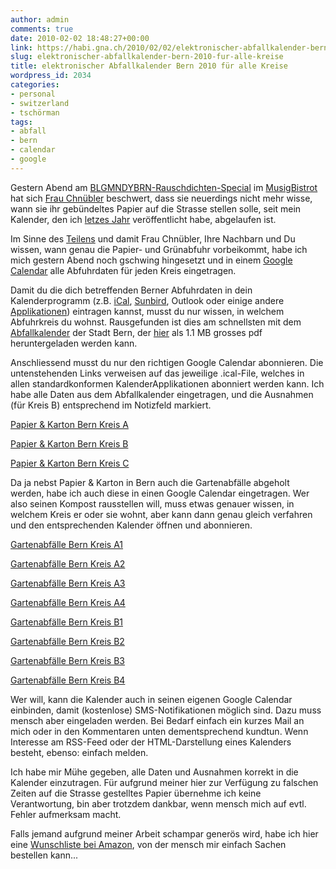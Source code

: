 ```yaml
---
author: admin
comments: true
date: 2010-02-02 18:48:27+00:00
link: https://habi.gna.ch/2010/02/02/elektronischer-abfallkalender-bern-2010-fur-alle-kreise/
slug: elektronischer-abfallkalender-bern-2010-fur-alle-kreise
title: elektronischer Abfallkalender Bern 2010 für alle Kreise
wordpress_id: 2034
categories:
- personal
- switzerland
- tschörman
tags:
- abfall
- bern
- calendar
- google
---
```


Gestern Abend am [BLGMNDYBRN-Rauschdichten-Special](http://blgmndybrn.ch/?p=58) im [MusigBistrot](http://musigbistrot.ch/) hat sich [Frau Chnübler](http://chnueb.li/) beschwert, dass sie neuerdings nicht mehr wisse, wann sie ihr gebündeltes Papier auf die Strasse stellen solle, seit mein Kalender, den ich [letzes Jahr](https://habi.gna.ch/2009/01/06/abfallkalender-bern-2009-fur-kreis-b/) veröffentlicht habe, abgelaufen ist.

Im Sinne des [Teilens](https://leumund.ch/links-week-02-008111) und damit Frau Chnübler, Ihre Nachbarn und Du wissen, wann genau die Papier- und Grünabfuhr vorbeikommt, habe ich mich gestern Abend noch gschwing hingesetzt und in einem [Google Calendar](http://calendar.google.com/) alle Abfuhrdaten für jeden Kreis eingetragen.

Damit du die dich betreffenden Berner Abfuhrdaten in dein Kalenderprogramm (z.B. [iCal](http://www.apple.com/ical), [Sunbird](http://www.mozilla.org/projects/calendar/sunbird/), Outlook oder einige andere [Applikationen](https://en.wikipedia.org/wiki/List_of_applications_with_iCalendar_support)) eintragen kannst, musst du nur wissen, in welchem Abfuhrkreis du wohnst. Rausgefunden ist dies am schnellsten mit dem [Abfallkalender](http://www.bern.ch/leben_in_bern/wohnen/abfaelle/kehricht/abfallkalender_2010_web.pdf) der Stadt Bern, der [hier](http://www.bern.ch/leben_in_bern/wohnen/abfaelle/kehricht/abfallkalender_2010_web.pdf) als 1.1 MB grosses pdf heruntergeladen werden kann.

Anschliessend musst du nur den richtigen Google Calendar abonnieren. Die untenstehenden Links verweisen auf das jeweilige .ical-File, welches in allen standardkonformen KalenderApplikationen abonniert werden kann. Ich habe alle Daten aus dem Abfallkalender eingetragen, und die Ausnahmen (für Kreis B) entsprechend im Notizfeld markiert.

[Papier & Karton Bern Kreis A](http://www.google.com/calendar/ical/k3bbladsc7r59t205mldtop6vc%40group.calendar.google.com/public/basic.ics)

[Papier & Karton Bern Kreis B](http://www.google.com/calendar/ical/dmfv843hg1058ro36uu007aqmc%40group.calendar.google.com/public/basic.ics)

[Papier & Karton Bern Kreis C](http://www.google.com/calendar/ical/qeqa5fns9245iaq4kti3safhcc%40group.calendar.google.com/public/basic.ics)

Da ja nebst Papier & Karton in Bern auch die Gartenabfälle abgeholt werden, habe ich auch diese in einen Google Calendar eingetragen. Wer also seinen Kompost rausstellen will, muss etwas genauer wissen, in welchem Kreis er oder sie wohnt, aber kann dann genau gleich verfahren und den entsprechenden Kalender öffnen und abonnieren.

[Gartenabfälle Bern Kreis A1](http://www.google.com/calendar/ical/oslblrtuhfba8be1borunq3opo%40group.calendar.google.com/public/basic.ics)

[Gartenabfälle Bern Kreis A2](http://www.google.com/calendar/ical/nln3veo8cb2gdlir0g6mut0ggk%40group.calendar.google.com/public/basic.ics)

[Gartenabfälle Bern Kreis A3](http://www.google.com/calendar/ical/panqauqr8irvr3mjckp9pgo3jk%40group.calendar.google.com/public/basic.ics)

[Gartenabfälle Bern Kreis A4](http://www.google.com/calendar/ical/68g5m12ro81gaksjd95r459uoc%40group.calendar.google.com/public/basic.ics)

[Gartenabfälle Bern Kreis B1](http://www.google.com/calendar/ical/n6bteoe0aed2umkr57gncnvvds%40group.calendar.google.com/public/basic.ics)

[Gartenabfälle Bern Kreis B2](http://www.google.com/calendar/ical/i7ai1hl91gqbpge1cd70k03t6c%40group.calendar.google.com/public/basic.ics)

[Gartenabfälle Bern Kreis B3](http://www.google.com/calendar/ical/7ncb3vuofosrl15cko3p588pv4%40group.calendar.google.com/public/basic.ics)

[Gartenabfälle Bern Kreis B4](http://www.google.com/calendar/ical/i88g40duccnsbiohd8hea8c2b8%40group.calendar.google.com/public/basic.ics)

Wer will, kann die Kalender auch in seinen eigenen Google Calendar einbinden, damit (kostenlose) SMS-Notifikationen möglich sind. Dazu muss mensch aber eingeladen werden. Bei Bedarf einfach ein kurzes Mail an mich oder in den Kommentaren unten dementsprechend kundtun. Wenn Interesse am RSS-Feed oder der HTML-Darstellung eines Kalenders besteht, ebenso: einfach melden.

Ich habe mir Mühe gegeben, alle Daten und Ausnahmen korrekt in die Kalender einzutragen. Für aufgrund meiner hier zur Verfügung zu falschen Zeiten auf die Strasse gestelltes Papier übernehme ich keine Verantwortung, bin aber trotzdem dankbar, wenn mensch mich auf evtl. Fehler aufmerksam macht.

Falls jemand aufgrund meiner Arbeit schampar generös wird, habe ich hier eine [Wunschliste bei Amazon](20http://amzn.com/w/1K77C3MRF4YQU), von der mensch mir einfach Sachen bestellen kann...
